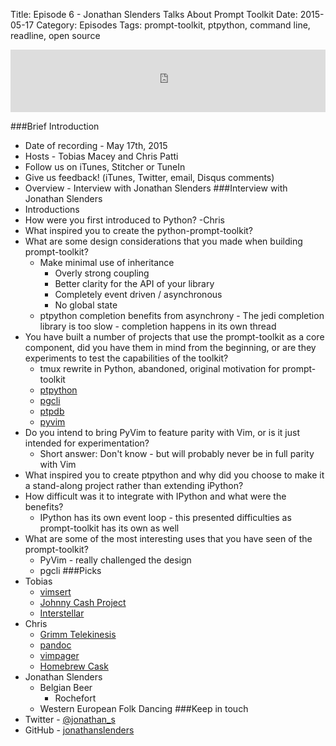 Title: Episode 6 - Jonathan Slenders Talks About Prompt Toolkit
Date: 2015-05-17
Category: Episodes
Tags: prompt-toolkit, ptpython, command line, readline, open source

<iframe id="audio_iframe" src="http://www.podbean.com/media/player/5xs8w-561e18?from=wp&skin=103&postId=5643800&download=0&share=1&fonts=Helvetica&auto=0" height="100" width="100%" frameborder="0" scrolling="no" data-name="pb-iframe-player"></iframe>

###Brief Introduction
- Date of recording - May 17th, 2015
- Hosts - Tobias Macey and Chris Patti
- Follow us on iTunes, Stitcher or TuneIn
- Give us feedback! (iTunes, Twitter, email, Disqus comments)
- Overview - Interview with Jonathan Slenders
###Interview with Jonathan Slenders
- Introductions
- How were you first introduced to Python? -Chris
- What inspired you to create the python-prompt-toolkit?
- What are some design considerations that you made when building prompt-toolkit?
    - Make minimal use of inheritance
        - Overly strong coupling
        - Better clarity for the API of your library
        - Completely event driven / asynchronous
        - No global state
    - ptpython completion benefits from asynchrony - The jedi completion library is too slow - completion happens in its own thread
- You have built a number of projects that use the prompt-toolkit as a core component, did you have them in mind from the beginning, or are they experiments to test the capabilities of the toolkit?
    - tmux rewrite in Python, abandoned, original motivation for prompt-toolkit
    - [ptpython](https://github.com/jonathanslenders/ptpython)
    - [pgcli](https://github.com/dbcli/pgcli)
    - [ptpdb](https://github.com/jonathanslenders/ptpdb)
    - [pyvim](https://github.com/jonathanslenders/pyvim)
- Do you intend to bring PyVim to feature parity with Vim, or is it just intended for experimentation?
    - Short answer: Don't know - but will probably never be in full parity with Vim
- What inspired you to create ptpython and why did you choose to make it a stand-along project rather than extending iPython?
- How difficult was it to integrate with IPython and what were the benefits?
    - IPython has its own event loop - this presented difficulties as prompt-toolkit has its own as well
- What are some of the most interesting uses that you have seen of the prompt-toolkit?
    - PyVim - really challenged the design
    - pgcli
###Picks
- Tobias
    - [vimsert](https://github.com/gabesullice/vimsert)
    - [Johnny Cash Project](http://www.thejohnnycashproject.com/)
    - [Interstellar](http://www.imdb.com/title/tt0816692/)
- Chris
    - [Grimm Telekinesis](http://grimmales.com/telekinesis/)
    - [pandoc](http://pandoc.org/)
    - [vimpager](https://github.com/rkitover/vimpager)
    - [Homebrew Cask](https://github.com/caskroom/homebrew-cask)
- Jonathan Slenders
    - Belgian Beer
      - Rochefort
    - Western European Folk Dancing
###Keep in touch
- Twitter - [@jonathan\_s](https://twitter.com/jonathan\_s)
- GitHub - [jonathanslenders](https://github.com/jonathanslenders)
